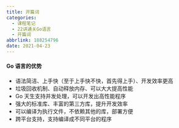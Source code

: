 ```yaml
---
title: 开篇词
categories:
  - 课程笔记
  - 22讲通关Go语言
  - 开篇词
abbrlink: 188254796
date: 2021-04-23
---
```


#### Go 语言的优势

- 语法简洁、上手快（至于上手快不快，首先得上手）、开发效率更高
- 垃圾回收机制、自动释放内存、可以大大提高性能
- Go 天生支持并发处理，可以开发出高性能程序
- 强大的标准库、丰富的第三方库，提升开发效率
- 可以编译为执行文件，不依赖其他的库，部署方便
- 跨平台支持，支持编译成不同平台的程序

